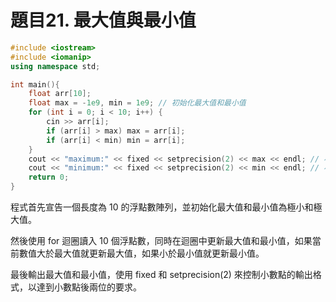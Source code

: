 # 題目21. 最大值與最小值

```c++
#include <iostream>
#include <iomanip>
using namespace std;

int main(){
    float arr[10];
    float max = -1e9, min = 1e9; // 初始化最大值和最小值
    for (int i = 0; i < 10; i++) {
        cin >> arr[i];
        if (arr[i] > max) max = arr[i];
        if (arr[i] < min) min = arr[i];
    }
    cout << "maximum:" << fixed << setprecision(2) << max << endl; // 小數點後兩位
    cout << "minimum:" << fixed << setprecision(2) << min << endl; // 小數點後兩位
    return 0;
}
```

程式首先宣告一個長度為 10 的浮點數陣列，並初始化最大值和最小值為極小和極大值。

然後使用 for 迴圈讀入 10 個浮點數，同時在迴圈中更新最大值和最小值，如果當前數值大於最大值就更新最大值，如果小於最小值就更新最小值。

最後輸出最大值和最小值，使用 fixed 和 setprecision(2) 來控制小數點的輸出格式，以達到小數點後兩位的要求。
